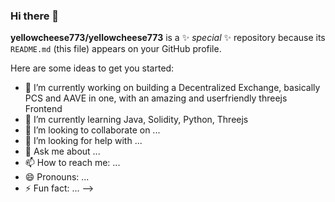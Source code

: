 ### Hi there 👋


**yellowcheese773/yellowcheese773** is a ✨ _special_ ✨ repository because its `README.md` (this file) appears on your GitHub profile.

Here are some ideas to get you started:

- 🔭 I’m currently working on building a Decentralized Exchange, basically PCS and AAVE in one, with an amazing and userfriendly threejs Frontend
- 🌱 I’m currently learning Java, Solidity, Python, Threejs
- 👯 I’m looking to collaborate on ...
- 🤔 I’m looking for help with ...
- 💬 Ask me about ...
- 📫 How to reach me: ...
- 😄 Pronouns: ...
- ⚡ Fun fact: ...
-->
